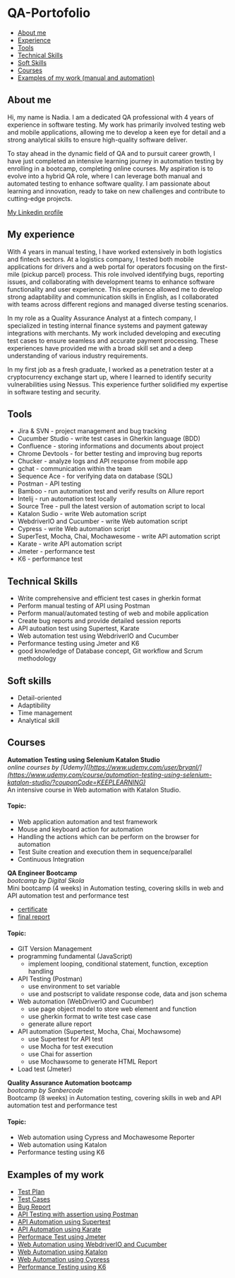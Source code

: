 # QA-Portofolio

- [About me](#about-me)
- [Experience](#my-experience)
- [Tools](#tools)
- [Technical Skills](#technical-skills)
- [Soft Skills](#soft-skills)
- [Courses](#courses)
- [Examples of my work (manual and automation)](#examples-of-my-work)



## About me
Hi, my name is Nadia. I am a dedicated QA professional with 4 years of experience in software testing. My work has primarily involved testing web and mobile applications, allowing me to develop a keen eye for detail and a strong analytical skills to ensure high-quality software deliver. 

To stay ahead in the dynamic field of QA and to pursuit career growth, I have just completed an intensive learning journey in automation testing by enrolling in a bootcamp, completing online courses. My aspiration is to evolve into a hybrid QA role, where I can leverage both manual and automated testing to enhance software quality. I am passionate about learning and innovation, ready to take on new challenges and contribute to cutting-edge projects.


[My Linkedin profile](https://www.linkedin.com/in/nadia-rizki/)



## My experience 
With 4 years in manual testing, I have worked extensively in both logistics and fintech sectors. At a logistics company, I tested both mobile applications for drivers and a web portal for operators focusing on the first-mile (pickup parcel) process. This role involved identifying bugs, reporting issues, and collaborating with development teams to enhance software functionality and user experience. This experience allowed me to develop strong adaptability and communication skills in English, as I collaborated with teams across different regions and managed diverse testing scenarios.

In my role as a Quality Assurance Analyst at a fintech company, I specialized in testing internal finance systems and payment gateway integrations with merchants. My work included developing and executing test cases to ensure seamless and accurate payment processing. These experiences have provided me with a broad skill set and a deep understanding of various industry requirements.

In my first job as a fresh graduate, I worked as a penetration tester at a cryptocurrency exchange start up, where I learned to identify security vulnerabilities using Nessus. This experience further solidified my expertise in software testing and security.



## Tools
* Jira & SVN - project management and bug tracking
* Cucumber Studio - write test cases in Gherkin language (BDD)
* Confluence - storing informations and documents about project
* Chrome Devtools - for better testing and improving bug reports
* Chucker - analyze logs and API response from mobile app
* gchat - communication within the team
* Sequence Ace - for verifying data on database (SQL)
* Postman - API testing
* Bamboo - run automation test and verify results on Allure report
* Intelij - run automation test locally
* Source Tree - pull the latest version of automation script to local
* Katalon Sudio - write Web automation script
* WebdriverIO and Cucumber - write Web automation script
* Cypress - write Web automation script
* SuperTest, Mocha, Chai, Mochawesome - write API automation script
* Karate - write API automation script
* Jmeter - performance test
* K6 - performance test



## Technical Skills
* Write comprehensive and efficient test cases in gherkin format
* Perform manual testing of API using Postman
* Perform manual/automated testing of web and mobile application
* Create bug reports and provide detailed session reports
* API autoation test using Supertest, Karate
* Web automation test using WebdriverIO and Cucumber
* Performance testing using Jmeter and K6
* good knowledge of Database concept, Git workflow and Scrum methodology


## Soft skills
* Detail-oriented
* Adaptibility
* Time management
* Analytical skill


## Courses 

__Automation Testing using Selenium Katalon Studio__  
*online courses by [Udemy]([https://www.udemy.com/user/bryanl/](https://www.udemy.com/course/automation-testing-using-selenium-katalon-studio/?couponCode=KEEPLEARNING)*  
An intensive course in Web automation with Katalon Studio.  

#### Topic:
* Web application automation and test framework
* Mouse and keyboard action for automation
* Handling the actions which can be perform on the browser for automation
* Test Suite creation and execution them in sequence/parallel
* Continuous Integration

__QA Engineer Bootcamp__  
*bootcamp by Digital Skola*  
Mini bootcamp (4 weeks) in Automation testing, covering skills in web and API automation test and performance test  
* [certificate](https://drive.google.com/file/d/1JDWaZItFy63r74-kSiEMyO5O94SSUp3Q/view?usp=sharing)
* [final report](https://drive.google.com/file/d/1toYRXnz_yJ2fzQKYHipx7mEM3FWSpStw/view?usp=sharing)

#### Topic:
* GIT Version Management
* programming fundamental (JavaScript)
  * implement looping, conditional statement, function, exception handling
* API Testing (Postman)
  * use environment to set variable
  * use and postscript to validate response code, data and json schema
* Web automation (WebDriverIO and Cucumber)
  * use page object model to store web element and function
  * use gherkin format to write test case case
  * generate allure report
* API automation (Supertest, Mocha, Chai, Mochawsome)
  * use Supertest for API test
  * use Mocha for test execution
  * use Chai for assertion
  * use Mochawsome to generate HTML Report 
* Load test (Jmeter)
 
__Quality Assurance Automation bootcamp__  
*bootcamp by Sanbercode*  
Bootcamp (8 weeks) in Automation testing, covering skills in web and API automation test and performance test  
#### Topic:
* Web automation using Cypress and Mochawesome Reporter
* Web automation using Katalon
* Performance testing using K6


## Examples of my work
* [Test Plan](https://drive.google.com/drive/folders/1oHZ0UCQbKnNa8EkykH27-4Xk7HusG2G5?usp=sharing)
* [Test Cases](https://drive.google.com/drive/folders/18VcvJZw8ECplLPcd7OSHaxq0c0imM8kl?usp=sharing)
* [Bug Report](https://drive.google.com/file/d/1C5kck1_y8XXsWUvbh0USq0_Ac31KRhM9/view?usp=sharing)
* [API Testing with assertion using Postman](https://drive.google.com/file/d/1DvnlSQzGwHSP5un6R5-TLrcuNz6e2HBj/view?usp=sharing)
* [API Automation using Supertest](https://github.com/nadiarizki/supertest-api-automation)
* [API Automation using Karate](https://github.com/nadiarizki/katate-api-automation)
* [Performace Test using Jmeter](https://drive.google.com/drive/folders/1nrSQDWMMoOOGw3Ril4AnXrs9N4Nx1yfh?usp=sharing)
* [Web Automation using WebdriverIO and Cucumber](https://github.com/nadiarizki/sanbercode-webdriverIO-cucumber-web-automation)
* [Web Automation using Katalon](https://github.com/nadiarizki/katalon-web-automation)
* [Web Automation using Cypress](https://github.com/nadiarizki/Sanbercode-cypress-web-automation/)
* [Performance Testing using K6](https://github.com/nadiarizki/k6-performace-test)




